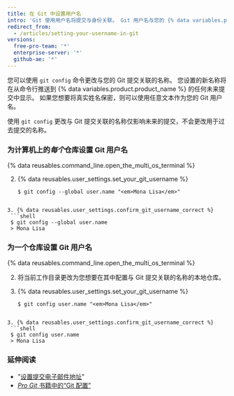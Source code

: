 ```yaml
---
title: 在 Git 中设置用户名
intro: 'Git 使用用户名将提交与身份关联。 Git 用户名与您的 {% data variables.product.product_name %} 用户名不同。'
redirect_from:
  - /articles/setting-your-username-in-git
versions:
  free-pro-team: '*'
  enterprise-server: '*'
  github-ae: '*'
---
```


您可以使用 `git config` 命令更改与您的 Git 提交关联的名称。 您设置的新名称将在从命令行推送到 {% data variables.product.product_name %} 的任何未来提交中显示。 如果您想要将真实姓名保密，则可以使用任意文本作为您的 Git 用户名。

使用 `git config` 更改与 Git 提交关联的名称仅影响未来的提交，不会更改用于过去提交的名称。

### 为计算机上的*每个*仓库设置 Git 用户名

{% data reusables.command_line.open_the_multi_os_terminal %}

2. {% data reusables.user_settings.set_your_git_username %}
   ```shell
   $ git config --global user.name "<em>Mona Lisa</em>"
  ```

3. {% data reusables.user_settings.confirm_git_username_correct %}
   ```shell
   $ git config --global user.name
   > Mona Lisa
  ```

### 为一个仓库设置 Git 用户名

{% data reusables.command_line.open_the_multi_os_terminal %}

2. 将当前工作目录更改为您想要在其中配置与 Git 提交关联的名称的本地仓库。

3. {% data reusables.user_settings.set_your_git_username %}
   ```shell
   $ git config user.name "<em>Mona Lisa</em>"
  ```

3. {% data reusables.user_settings.confirm_git_username_correct %}
   ```shell
   $ git config user.name
   > Mona Lisa
  ```

### 延伸阅读

- "[设置提交电子邮件地址](/articles/setting-your-commit-email-address)"
- [_Pro Git_ 书籍中的“Git 配置”](https://git-scm.com/book/en/Customizing-Git-Git-Configuration)

